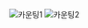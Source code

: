 ![카운팅1](https://user-images.githubusercontent.com/69200763/150836973-fa846859-43fc-4e5a-88aa-d90aace0e7ea.png)
![카운팅2](https://user-images.githubusercontent.com/69200763/150836995-26bae36e-98b0-477d-956d-73812ae0bbe7.png)
